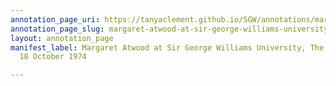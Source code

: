 ```yaml
---
annotation_page_uri: https://tanyaclement.github.io/SGW/annotations/margaret-atwood-at-sir-george-williams-university-the-poetry-series-18-october-1974-canvas-1-audience-member-17.json
annotation_page_slug: margaret-atwood-at-sir-george-williams-university-the-poetry-series-18-october-1974-canvas-1-audience-member-17
layout: annotation_page
manifest_label: Margaret Atwood at Sir George Williams University, The Poetry Series,
  18 October 1974

---
```

